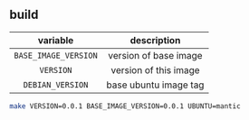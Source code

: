 ## build

| variable | description |
| :-: | :-: |
| `BASE_IMAGE_VERSION` | version of base image |
| `VERSION` | version of this image |
| `DEBIAN_VERSION` | base ubuntu image tag |

```bash
make VERSION=0.0.1 BASE_IMAGE_VERSION=0.0.1 UBUNTU=mantic
```